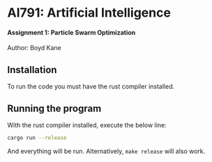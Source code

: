 # AI791: Artificial Intelligence 

#### Assignment 1: Particle Swarm Optimization

Author: Boyd Kane

## Installation

To run the code you must have the rust compiler installed.

## Running the program

With the rust compiler installed, execute the below line:

```sh
cargo run --release
```

And everything will be run. Alternatively, `make release` will also work.
